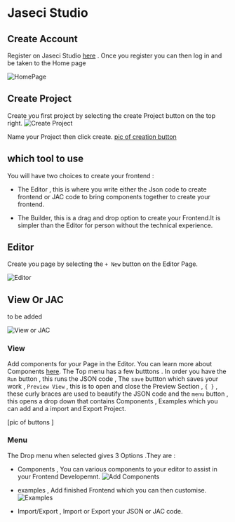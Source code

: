 # Jaseci Studio


## Create Account
Register on Jaseci Studio [here](/) . Once you register you can then log in and be taken to the Home page

![HomePage](../support/guide/assets/Studio-Home.png)

## Create Project
Create you first project by selecting the create Project button on the top right.
![Create Project](../support/guide/assets/Studio-NewProject.png)

Name your Project then click create.
[pic of creation button](../support/guide/assets/Studio-NewProject.png)

## which tool to use
You will have two choices to create your frontend : 
- The Editor , this is where you write either the Json code to create frontend or JAC code to bring components together to create your frontend. 

- The Builder,  this is a drag and drop option to create your Frontend.It is simpler than the Editor for person without the technical experience.
 
## Editor

Create you page by selecting the `+ New` button on the Editor Page. 

![Editor](../support/guide/assets/Studio-Editor.png)

## View Or JAC
to be added

![View or JAC](../support/guide/assets/studio-View_JAC.png)


### View

Add components for your Page in the Editor. You can learn more about Components [here](./components.md).
The Top menu has a few butttons . In order you have the `Run` button , this runs  the JSON code , The `save` buttton which saves your work , `Preview View` , this is to open and close the Preview Section , `{ }` , these curly braces are used to beautify the JSON code and the `menu` button , this opens a drop down that contains Components , Examples which you can add and a import and Export Project.

[pic of buttons ]
### Menu 
The Drop menu when selected gives 3 Options .They are :
- Components , You can various components to your editor to assist in your Frontend Developemnt.
![Add Components](../support/guide/assets/Studio-add_components.png)
- examples , Add finished Frontend which you can then customise. 
![Examples](../support/guide/assets/Studio-Examples.png)


- Import/Export , Import or Export your JSON or JAC code.





